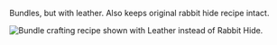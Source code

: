 Bundles, but with leather. Also keeps original rabbit hide recipe intact.

![Bundle crafting recipe shown with Leather instead of Rabbit Hide.](https://cdn.modrinth.com/data/cached_images/e165e36cd85acfcb0b12f8ea6fa0355af017cf88.png)
